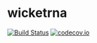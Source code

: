 # wicketrna

[![Build Status](https://travis-ci.org/seninp-bioinfo/wicketrna.svg?branch=master)](https://travis-ci.org/seninp-bioinfo/wicketrna) 
[![codecov.io](http://codecov.io/github/seninp-bioinfo/wicketrna/coverage.svg?branch=master)](http://codecov.io/github/seninp-bioinfo/wicketrna?branch=master)
